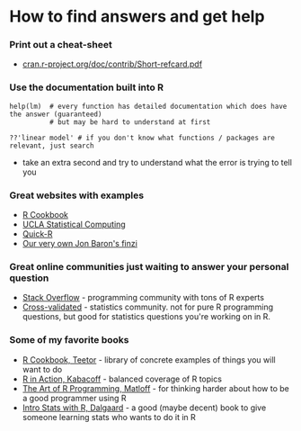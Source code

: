 How to find answers and get help
========================================================

### Print out a cheat-sheet
* [cran.r-project.org/doc/contrib/Short-refcard.pdf](cran.r-project.org/doc/contrib/Short-refcard.pdf)

### Use the documentation built into R

```{r}
help(lm)  # every function has detailed documentation which does have the answer (guaranteed) 
          # but may be hard to understand at first
          
??'linear model' # if you don't know what functions / packages are relevant, just search
```
* take an extra second and try to understand what the error is trying to tell you

### Great websites with examples
* [R Cookbook](http://wiki.stdout.org/rcookbook/)
* [UCLA Statistical Computing](http://www.ats.ucla.edu/stat/R/)
* [Quick-R](http://www.statmethods.net/)
* [Our very own Jon Baron's finzi](http://finzi.psych.upenn.edu/)

### Great online communities just waiting to answer your personal question
* [Stack Overflow](http://stackoverflow.com/questions/tagged/r) - programming community with tons of R experts
* [Cross-validated](http://stats.stackexchange.com/) - statistics community.  not for pure R programming questions, but good for statistics questions you're working on in R.

### Some of my favorite books
* [R Cookbook, Teetor](http://www.amazon.com/Cookbook-OReilly-Cookbooks-Paul-Teetor/dp/0596809158)  - library of concrete examples of things you will want to do
* [R in Action, Kabacoff](http://www.amazon.com/R-Action-Robert-Kabacoff/dp/1935182390) - balanced coverage of R topics 
* [The Art of R Programming, Matloff](http://www.amazon.com/Art-Programming-Statistical-Software-Design/dp/1593273843) - for thinking harder about how to be a good programmer using R
* [Intro Stats with R, Dalgaard](http://www.amazon.com/Introductory-Statistics-R-Computing/dp/0387790535) - a good (maybe decent) book to give someone learning stats who wants to do it in R
